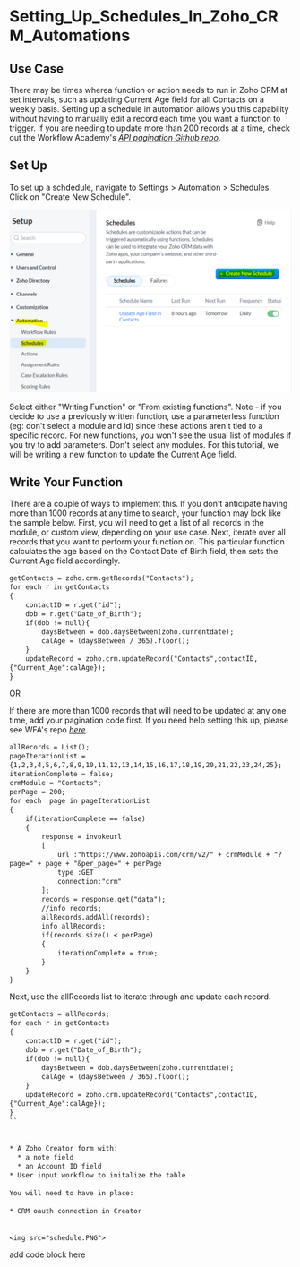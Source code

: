 # Setting_Up_Schedules_In_Zoho_CRM_Automations


## Use Case
There may be times wherea function or action needs to run in Zoho CRM at set intervals, such as updating Current Age field for all Contacts on a weekly basis. Setting up a schedule in automation allows you this capability without having to manually edit a record each time you want a function to trigger. If you are needing to update more than 200 records at a time, check out the Workflow Academy's *[API pagination Github repo](https://github.com/TheWorkflowAcademy/api-pagination-zohocrm)*.





## Set Up

To set up a schdedule, navigate to Settings > Automation > Schedules. Click on "Create New Schedule".

<img src="create.PNG" width="600">

Select either "Writing Function" or "From existing functions". Note - if you decide to use a previously written function, use a parameterless function (eg: don't select a module and id) since these actions aren't tied to a specific record. For new functions, you won't see the usual list of modules if you try to add parameters. Don't select any modules. 
For this tutorial, we will be writing a new function to update the Current Age field.

## Write Your Function

There are a couple of ways to implement this. If you don't anticipate having more than 1000 records at any time to search, your function may look like the sample below.
First, you will need to get a list of all records in the module, or custom view, depending on your use case. Next, iterate over all records that you want to perform your function on. This particular function calculates the age based on the Contact Date of Birth field, then sets the Current Age field accordingly.

```
getContacts = zoho.crm.getRecords("Contacts");
for each r in getContacts
{
	contactID = r.get("id");
	dob = r.get("Date_of_Birth");
	if(dob != null){
		daysBetween = dob.daysBetween(zoho.currentdate);
		calAge = (daysBetween / 365).floor();
	}
	updateRecord = zoho.crm.updateRecord("Contacts",contactID,{"Current_Age":calAge});
}
```
OR

If there are more than 1000 records that will need to be updated at any one time, add your pagination code first. If you need help setting this up, please see WFA's repo *[here](https://github.com/TheWorkflowAcademy/api-pagination-zohocrm)*. 

```
allRecords = List();
pageIterationList = {1,2,3,4,5,6,7,8,9,10,11,12,13,14,15,16,17,18,19,20,21,22,23,24,25};
iterationComplete = false;
crmModule = "Contacts";
perPage = 200;
for each  page in pageIterationList
{
	if(iterationComplete == false)
	{
		response = invokeurl
		[
			url :"https://www.zohoapis.com/crm/v2/" + crmModule + "?page=" + page + "&per_page=" + perPage
			type :GET
			connection:"crm"
		];
		records = response.get("data");
		//info records;
		allRecords.addAll(records);
		info allRecords;
		if(records.size() < perPage)
		{
			iterationComplete = true;
		}
	}
}

```
Next, use the allRecords list to iterate through and update each record.


```
getContacts = allRecords;
for each r in getContacts
{
	contactID = r.get("id");
	dob = r.get("Date_of_Birth");
	if(dob != null){
		daysBetween = dob.daysBetween(zoho.currentdate);
		calAge = (daysBetween / 365).floor();
	}
	updateRecord = zoho.crm.updateRecord("Contacts",contactID,{"Current_Age":calAge});
}
``


* A Zoho Creator form with:
  * a note field
  * an Account ID field
* User input workflow to initalize the table

You will need to have in place:

* CRM oauth connection in Creator


<img src="schedule.PNG">

```

add code block here

```
